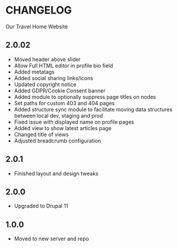 # CHANGELOG

Our Travel Home Website

## 2.0.02
* Moved header above slider
* Allow Full HTML editor in profile bio field
* Added metatags
* Added social sharing links/icons
* Updated copyright notice
* Added GDPR/Cookie Consent banner
* Added module to optionally suppress page titles on nodes
* Set paths for custom 403 and 404 pages
* Added structure sync module to facilitate moving data structures between local dev, staging and prod
* Fixed issue with displayed name on profile pages
* Added view to show latest articles page
* Changed title of views
* Adjusted breadcrumb configuration

## 2.0.1
* Finished layout and design tweaks

## 2.0.0
* Upgraded to Drupal 11

## 1.0.0
* Moved to new server and repo
